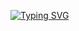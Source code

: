 [![Typing SVG](https://readme-typing-svg.demolab.com?font=Fira+Code&weight=900&size=42&pause=1000&center=true&vCenter=true&width=435&lines=6scrapper)](https://git.io/typing-svg)